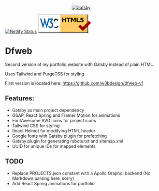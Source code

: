 
<p align="center">
  <a href="https://www.gatsbyjs.org">
    <img alt="Gatsby" src="https://www.gatsbyjs.org/monogram.svg" width="60" />
  </a>
</p>

[![Netlify Status](https://api.netlify.com/api/v1/badges/b4611f60-865d-4387-a096-125d89c96228/deploy-status)](https://app.netlify.com/sites/elegant-sinoussi-21cfec/deploys)
<a href="https://validator.w3.org/" title="HTML validator"><img src="https://github.com/w3bdesign/dfweb/blob/master/badges/html5valid.svg" alt="Valid HTML 5"></a>

# Dfweb

Second version of my portfolio website with Gatsby instead of plain HTML.

Uses Tailwind and PurgeCSS for styling.

First version is located here: https://github.com/w3bdesign/dfweb-v1

## Features:

- Gatsby as main project dependency
- GSAP, React Spring and Framer Motion for animations 
- FontAwesome SVG icons for project icons
- Tailwind CSS for styling
- React Helmet for modifying HTML header
- Google fonts with Gatsby plugin for prefetching
- Gatsby plugin for generating robots.txt and sitemap.xml
- UUID for unique IDs for mapped elements

## TODO

- Replace PROJECTS.json constant with a Apollo Graphql backend (No Markdown parsing here, sorry)
- Add React Spring animations for portfolio


